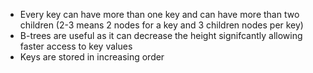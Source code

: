 - Every key can have more than one key and can have more than two children (2-3 means 2 nodes for a key and 3 children nodes per key)
- B-trees are useful as it can decrease the height signifcantly allowing faster access to key values
- Keys are stored in increasing order